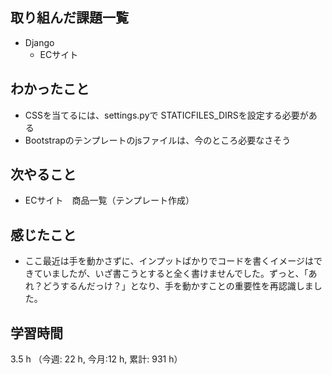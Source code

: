 ## 取り組んだ課題一覧
- Django
    - ECサイト


## わかったこと
- CSSを当てるには、settings.pyで STATICFILES_DIRSを設定する必要がある
- Bootstrapのテンプレートのjsファイルは、今のところ必要なさそう    

## 次やること
- ECサイト　商品一覧（テンプレート作成）    

## 感じたこと
- ここ最近は手を動かさずに、インプットばかりでコードを書くイメージはできていましたが、いざ書こうとすると全く書けませんでした。ずっと、「あれ？どうするんだっけ？」となり、手を動かすことの重要性を再認識しました。
    
## 学習時間
3.5 h （今週: 22 h, 今月:12 h, 累計: 931 h）